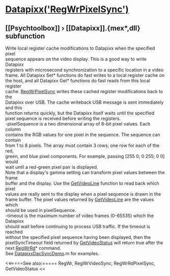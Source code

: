 # [Datapixx('RegWrPixelSync')](Datapixx-RegWrPixelSync) 
## [[Psychtoolbox]] &#8250; [[Datapixx]].{mex*,dll} subfunction


Write local register cache modifications to Datapixx when the specified pixel  
sequence appears on the video display. This is a good way to write Datapixx  
registers with microsecond synchronization to a specific location in a video  
frame. All Datapixx Set\* functions do fast writes to a local register cache on  
the host, and all Datapixx Get\* functions do fast reads from this local register  
cache. [RegWrPixelSync](RegWrPixelSync) writes these cached register modifications back to the  
Datapixx over USB. The cache writeback USB message is sent immediately and this  
function returns quickly, but the Datapixx itself waits until the specified  
pixel sequence is received before writing the registers.  
-pixelSequence is a two dimensional array of 8-bit pixel values. Each column  
contains the RGB values for one pixel in the sequence. The sequence can contain  
from 1 to 8 pixels. The array must contain 3 rows; one row for each of the red,  
green, and blue pixel components. For example, passing [255 0; 0 255; 0 0] would  
wait until a red-green pixel pair is displayed.  
Note that a display's gamma setting can transform pixel values between the frame  
buffer and the display. Use the [GetVideoLine](GetVideoLine) function to read back which pixel  
values are really sent to the display when a pixel sequence is drawn in the  
frame buffer. The pixel values returned by [GetVideoLine](GetVideoLine) are the values which  
should be used in pixelSequence.  
-timeout is the maximum number of video frames (0-65535) which the Datapixx  
should wait before continuing to process USB traffic. If the timeout is reached  
without the specified pixel sequence having been displayed, then the  
pixelSyncTimeout field returned by [GetVideoStatus](GetVideoStatus) will return true after the  
next [RegWrRd](RegWrRd)\* command.  
See [DatapixxDacSyncDemo](DatapixxDacSyncDemo).m for examples.  
  


<<=====See also:=====
RegWr, RegWrVideoSync, RegWrRdPixelSync, GetVideoStatus
<<